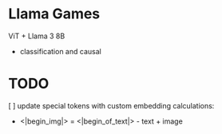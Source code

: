 # Llama Games

ViT + Llama 3 8B

- classification and causal


# TODO

[ ] update special tokens with custom embedding calculations:
- <|begin_img|> = <|begin_of_text|> - text + image
